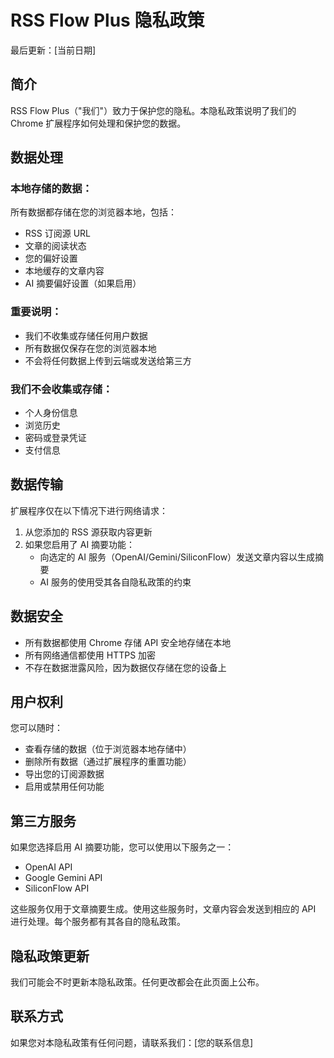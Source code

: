 # RSS Flow Plus 隐私政策

最后更新：[当前日期]

## 简介
RSS Flow Plus（"我们"）致力于保护您的隐私。本隐私政策说明了我们的 Chrome 扩展程序如何处理和保护您的数据。

## 数据处理
### 本地存储的数据：
所有数据都存储在您的浏览器本地，包括：
- RSS 订阅源 URL
- 文章的阅读状态
- 您的偏好设置
- 本地缓存的文章内容
- AI 摘要偏好设置（如果启用）

### 重要说明：
- 我们不收集或存储任何用户数据
- 所有数据仅保存在您的浏览器本地
- 不会将任何数据上传到云端或发送给第三方

### 我们不会收集或存储：
- 个人身份信息
- 浏览历史
- 密码或登录凭证
- 支付信息

## 数据传输
扩展程序仅在以下情况下进行网络请求：
1. 从您添加的 RSS 源获取内容更新
2. 如果您启用了 AI 摘要功能：
   - 向选定的 AI 服务（OpenAI/Gemini/SiliconFlow）发送文章内容以生成摘要
   - AI 服务的使用受其各自隐私政策的约束

## 数据安全
- 所有数据都使用 Chrome 存储 API 安全地存储在本地
- 所有网络通信都使用 HTTPS 加密
- 不存在数据泄露风险，因为数据仅存储在您的设备上

## 用户权利
您可以随时：
- 查看存储的数据（位于浏览器本地存储中）
- 删除所有数据（通过扩展程序的重置功能）
- 导出您的订阅源数据
- 启用或禁用任何功能

## 第三方服务
如果您选择启用 AI 摘要功能，您可以使用以下服务之一：
- OpenAI API
- Google Gemini API
- SiliconFlow API

这些服务仅用于文章摘要生成。使用这些服务时，文章内容会发送到相应的 API 进行处理。每个服务都有其各自的隐私政策。

## 隐私政策更新
我们可能会不时更新本隐私政策。任何更改都会在此页面上公布。

## 联系方式
如果您对本隐私政策有任何问题，请联系我们：[您的联系信息] 